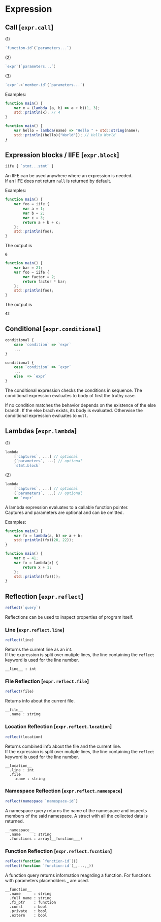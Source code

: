 # Expression


## Call [`expr.call`]

(1)

```js
`function-id`(`parameters...`)
```

(2)

```js
`expr`(`parameters...`)
```

(3)

```js
`expr`->`member-id`(`parameters...`)
```

Examples:

```js
function main() {
	var x = (lambda (a, b) => a + b)(1, 3);
	std::println(x); // 4
}
```

```js
function main() {
	var hello = lambda(name) => "Hello " + std::string(name); 
	std::println((hello)("World")); // Hello World
}
```


## Expression blocks / IIFE [`expr.block`]

```js
iife { `stmt...stmt` }
```

An IIFE can be used anywhere where an expression is needed.  
If an IIFE does not return `null` is returned by default. 

Examples:

```js
function main() {
	var foo = iife {
		var a = 1;
		var b = 2;
		var c = 3;
		return a + b + c;
	};
	std::println(foo);
}
```
The output is
```
6
```

```js
function main() {
	var bar = 21;
	var foo = iife {
		var factor = 2;
		return factor * bar;
	};
	std::println(foo);
}
```
The output is
```
42
```



## Conditional [`expr.conditional`]

```js
conditional {
    case `condition` => `expr`
    ...
}
```

```js
conditional {
    case `condition` => `expr`
    ...
    else  => `expr`
}
```

The conditional expression checks the conditions in sequence.
The conditional expression evaluates to body of first the truthy case. 

If no condition matches the behavior depends on the existence of the else branch.
If the else brach exists, its body is evaluated.
Otherwise the conditional expression evaluates to `null`.



## Lambdas [`expr.lambda`]

(1)

```js
lambda
	[`captures`, ...] // optional
	(`parameters`, ...) // optional
	`stmt.block`
```

(2)

```js
lambda
	[`captures`, ...] // optional
	(`parameters`, ...) // optional
	=> `expr`
```

A lambda expression evaluates to a callable function pointer.  
Captures and parameters are optional and can be omitted.  

Examples:

```js
function main() {
	var fx = lambda(a, b) => a + b;
	std::println((fx)(20, 22));
}
```

```js
function main() {
	var x = 41;
	var fx = lambda[x] {
		return x + 1;
	};
	std::println((fx)());
}
```



## Reflection [`expr.reflect`]

```js
reflect(`query`)
```

Reflections can be used to inspect properties of program itself.


### Line [`expr.reflect.line`]

```js
reflect(line)
```

Returns the current line as an int.  
If the expression is split over mutiple lines, the line containing the `reflect` keyword is used for the line number.

```
__line__ : int
```

### File Reflection [`expr.reflect.file`]

```js
reflect(file)
```

Returns info about the current file.

```
__file__
  .name : string
```

### Location Reflection [`expr.reflect.location`]

```js
reflect(location)
```

Returns combined info about the file and the current line.  
If the expression is split over mutiple lines, the line containing the `reflect` keyword is used for the line number.

```
__location__
  .line : int
  .file
    .name : string
```

### Namespace Reflection [`expr.reflect.namespace`]

```js
reflect(namespace `namespace-id`)
```

A namespace query returns the name of the namespace and inspects members of the said namespace.
A struct with all the collected data is returned.

```
__namespace__
  .name      : string
  .functions : array(__function___)
```

### Function Reflection [`expr.reflect.fucntion`]

```js
reflect(function `function-id`())
reflect(function `function-id`(_,...,_))
```

A function query returns information reagrding a function. For functions with parameters placeholders _ are used.

```
__function__
  .name      : string
  .full_name : string
  .fx_ptr    : function
  .const     : bool
  .private   : bool
  .extern    : bool
```
